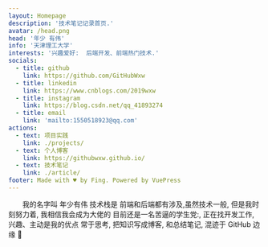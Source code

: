 ```yaml
---
layout: Homepage
description: '技术笔记记录首页.'
avatar: /head.png
head: '年少 有伟'
info: '天津理工大学'
interests: '兴趣爱好:  后端开发、前端热门技术.'
socials:
  - title: github
    link: https://github.com/GitHubWxw
  - title: linkedin
    link: https://www.cnblogs.com/2019wxw
  - title: instagram
    link: https://blog.csdn.net/qq_41893274
  - title: email
    link: 'mailto:1550518923@qq.com'
actions:
  - text: 项目实践
    link: ./projects/
  - text: 个人博客
    link: https://githubwxw.github.io/
  - text: 技术笔记
    link: ./article/
footer: Made with ♥ by Fing. Powered by VuePress
---
```


&emsp;&emsp;我的名字叫 年少有伟 技术栈是 前端和后端都有涉及,虽然技术一般, 但是我时刻努力着,
我相信我会成为大佬的
目前还是一名苦逼的学生党:, 正在找开发工作, 兴趣、主动是我的优点
常于思考, 把知识写成博客, 和总结笔记, 混迹于 GitHub 边缘 :dizzy:
